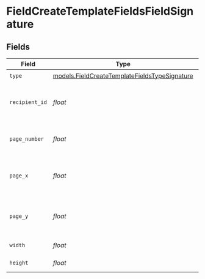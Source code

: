 # FieldCreateTemplateFieldsFieldSignature


## Fields

| Field                                                                                                | Type                                                                                                 | Required                                                                                             | Description                                                                                          |
| ---------------------------------------------------------------------------------------------------- | ---------------------------------------------------------------------------------------------------- | ---------------------------------------------------------------------------------------------------- | ---------------------------------------------------------------------------------------------------- |
| `type`                                                                                               | [models.FieldCreateTemplateFieldsTypeSignature](../models/fieldcreatetemplatefieldstypesignature.md) | :heavy_check_mark:                                                                                   | N/A                                                                                                  |
| `recipient_id`                                                                                       | *float*                                                                                              | :heavy_check_mark:                                                                                   | The ID of the recipient to create the field for.                                                     |
| `page_number`                                                                                        | *float*                                                                                              | :heavy_check_mark:                                                                                   | The page number the field will be on.                                                                |
| `page_x`                                                                                             | *float*                                                                                              | :heavy_check_mark:                                                                                   | The X coordinate of where the field will be placed.                                                  |
| `page_y`                                                                                             | *float*                                                                                              | :heavy_check_mark:                                                                                   | The Y coordinate of where the field will be placed.                                                  |
| `width`                                                                                              | *float*                                                                                              | :heavy_check_mark:                                                                                   | The width of the field.                                                                              |
| `height`                                                                                             | *float*                                                                                              | :heavy_check_mark:                                                                                   | The height of the field.                                                                             |